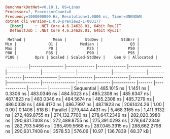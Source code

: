 ``` ini

BenchmarkDotNet=v0.10.1, OS=Linux
Processor=?, ProcessorCount=8
Frequency=1000000000 Hz, Resolution=1.0000 ns, Timer=UNKNOWN
dotnet cli version=1.0.0-preview2-1-003177
  [Host]     : .NET Core 4.6.24628.01, 64bit RyuJIT
  DefaultJob : .NET Core 4.6.24628.01, 64bit RyuJIT


```
     Method |            Mean |        StdDev |        StdErr |             Min |              Q1 |          Median |              Q3 |             Max |              P0 |             P25 |             P50 |             P80 |             P85 |             P90 |             P95 |            P100 |       Op/s | Scaled | Scaled-StdDev |    Gen 0 | Allocated |
----------- |---------------- |-------------- |-------------- |---------------- |---------------- |---------------- |---------------- |---------------- |---------------- |---------------- |---------------- |---------------- |---------------- |---------------- |---------------- |---------------- |----------- |------- |-------------- |--------- |---------- |
 Sequential |     485.1015 ns |     1.1451 ns |     0.3306 ns |     483.0346 ns |     484.5023 ns |     485.2308 ns |     485.6347 ns |     487.1823 ns |     483.0346 ns |     484.5674 ns |     485.2308 ns |     485.7279 ns |     486.0338 ns |     486.4170 ns |     486.7997 ns |     487.1823 ns | 2061424.26 |   1.00 |          0.00 |   0.1406 |     518 B |
   Parallel | 279,444.4431 ns | 5,468.3165 ns | 1,411.9132 ns | 272,489.8755 ns | 274,132.7700 ns | 278,647.2349 ns | 282,020.3980 ns | 290,631.7408 ns | 272,489.8755 ns | 275,391.0293 ns | 278,647.2349 ns | 282,793.5466 ns | 285,499.5668 ns | 287,045.3915 ns | 288,662.2798 ns | 290,631.7408 ns |    3578.53 | 576.06 |         10.97 | 136.7839 |  68.37 kB |
